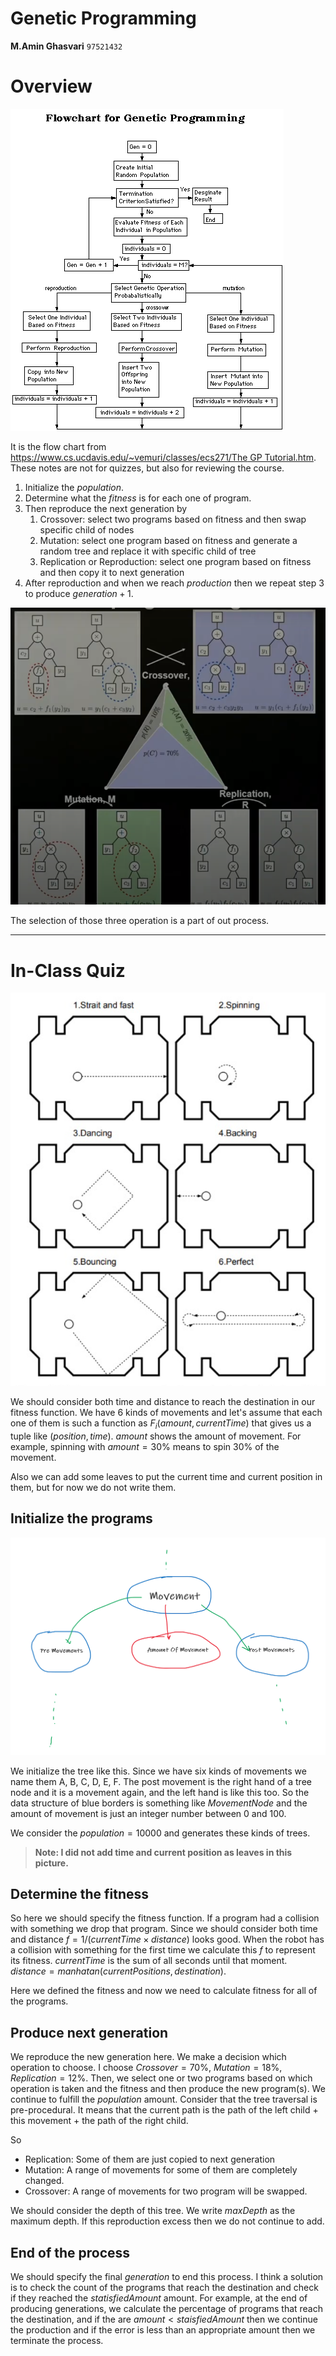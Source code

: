 # Genetic Programming

**M.Amin Ghasvari** `97521432`

# Overview

![It is the flow chart from [https://www.cs.ucdavis.edu/~vemuri/classes/ecs271/The GP Tutorial.htm](https://www.cs.ucdavis.edu/~vemuri/classes/ecs271/The%20GP%20Tutorial.htm). These notes are not for quizzes, but also for reviewing the course.](Genetic%20Programming%20dc605d5cdfc54540b8bc443b838b4940/Untitled.png)

It is the flow chart from [https://www.cs.ucdavis.edu/~vemuri/classes/ecs271/The GP Tutorial.htm](https://www.cs.ucdavis.edu/~vemuri/classes/ecs271/The%20GP%20Tutorial.htm). These notes are not for quizzes, but also for reviewing the course.

1. Initialize the $population$.
2. Determine what the $fitness$ is for each one of program.
3. Then reproduce the next generation by
    1. Crossover: select two programs based on fitness and then swap specific child of nodes
    2. Mutation: select one program based on fitness and generate a random tree and replace it with specific child of tree
    3. Replication or Reproduction: select one program based on fitness and then copy it to next generation
4. After reproduction and when we reach $production$ then we repeat step 3 to produce $generation + 1$.

![The selection of those three operation is a part of out process.](Genetic%20Programming%20dc605d5cdfc54540b8bc443b838b4940/Untitled%201.png)

The selection of those three operation is a part of out process.

---

# In-Class Quiz

![Genetic%20Programming%20dc605d5cdfc54540b8bc443b838b4940/Untitled%202.png](Genetic%20Programming%20dc605d5cdfc54540b8bc443b838b4940/Untitled%202.png)

We should consider both time and distance to reach the destination in our fitness function. We have 6 kinds of movements and let's assume that each one of them is such a function as $F_i(amount, currentTime)$ that gives us a tuple like $(position, time)$. $amount$ shows the amount of movement. For example, spinning with $amount = 30\%$ means to spin 30% of the movement.

Also we can add some leaves to put the current time and current position in them, but for now we do not write them.

## Initialize the programs

![Genetic%20Programming%20dc605d5cdfc54540b8bc443b838b4940/Untitled%203.png](Genetic%20Programming%20dc605d5cdfc54540b8bc443b838b4940/Untitled%203.png)

We initialize the tree like this. Since we have six kinds of movements we name them A, B, C, D, E, F. The post movement is the right hand of a tree node and it is a movement again, and the left hand is like this too. So the data structure of blue borders is something like $MovementNode$ and the amount of movement is just an integer number between 0 and 100.

 We consider the $population = 10000$ and generates these kinds of trees. 

> **Note: I did not add time and current position as leaves in this picture.**
> 

## Determine the fitness

So here we should specify the fitness function. If a program had a collision with something we drop that program. Since we should consider both time and distance $f= 1 / (currentTime \times distance)$ looks good. When the robot has a collision with something for the first time we calculate this $f$ to represent its fitness. $currentTime$ is the sum of all seconds until that moment. $distance = manhatan(currentPositions, destination)$.

Here we defined the fitness and now we need to calculate fitness for all of the programs.

  

## Produce next generation

We reproduce the new generation here. We make a decision which operation to choose. I choose $Crossover=70 \%$, $Mutation = 18 \%$, $Replication = 12 \%$. Then, we select one or two programs based on which operation is taken and the fitness and then produce the new program(s). We continue to fulfill the $population$ amount. Consider that the tree traversal is pre-procedural. It means that the current path is the path of the left child + this movement + the path of the right child.

So

- Replication: Some of them are just copied to next generation
- Mutation: A range of movements for some of them are completely changed.
- Crossover: A range of movements for two program will be swapped.

We should consider the depth of this tree. We write $maxDepth$ as the maximum depth. If this reproduction excess then we do not continue to add.

## End of the process

We should specify the final $generation$ to end this process. I think a solution is to check the count of the programs that reach the destination and check if they reached the $statisfiedAmount$ amount. For example, at the end of producing generations, we calculate the percentage of programs that reach the destination, and if the are $amount < staisfiedAmount$ then we continue the production and if the error is less than an appropriate amount then we terminate the process.